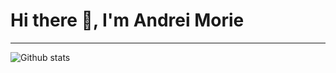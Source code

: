 <h1> Hi there 👋, I'm Andrei Morie </h1>

<hr>
<!--
- 🔭 I’m currently working on ...
- 🌱 I’m a student
- 👯 I’m looking to collaborate on ...
- 🤔 I’m looking for help with ...
- 💬 Ask me about ...
- 📫 How to reach me: ...
- 😄 Pronouns: ...
- ⚡ Fun fact: ...
-->

![Github stats](https://github-readme-stats.vercel.app/api?username=andreimorie1)
